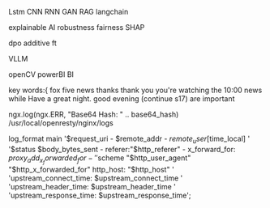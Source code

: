 Lstm
CNN
RNN
GAN
RAG
langchain

explainable AI
robustness
fairness
SHAP

dpo 
additive ft

VLLM

openCV
powerBI
BI


key words:{ 
fox five news
thanks
thank you
you're watching the 10:00 news
while
Have a great night.
good evening
(continue s17) are important



ngx.log(ngx.ERR, "Base64 Hash: " .. base64_hash)
/usr/local/openresty/nginx/logs



log_format  main  '$request_uri - $remote_addr - $remote_user [$time_local] '  
                  '$status $body_bytes_sent - referer:"$http_referer" - x_forward_for: $proxy_add_x_forwarded_for - '  
                  '$scheme "$http_user_agent" "$http_x_forwarded_for" http_host: "$http_host" '  
                  'upstream_connect_time: $upstream_connect_time '  
                  'upstream_header_time: $upstream_header_time '  
                  'upstream_response_time: $upstream_response_time';